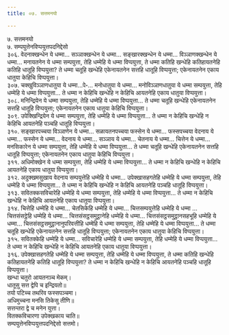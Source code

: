 ```yaml
---
title: ०७. सत्तमनयो

---
```

७. सत्तमनयो  
७. सम्पयुत्तेनविप्पयुत्तपदनिद्देसो  
३०६. वेदनाक्खन्धेन ये धम्मा… सञ्ञाक्खन्धेन ये धम्मा… सङ्खारक्खन्धेन ये धम्मा… विञ्ञाणक्खन्धेन ये धम्मा… मनायतनेन ये धम्मा सम्पयुत्ता, तेहि धम्मेहि ये धम्मा विप्पयुत्ता, ते धम्मा कतिहि खन्धेहि कतिहायतनेहि कतिहि धातूहि विप्पयुत्ता? ते धम्मा चतूहि खन्धेहि एकेनायतनेन सत्तहि धातूहि विप्पयुत्ता; एकेनायतनेन एकाय धातुया केहिचि विप्पयुत्ता।  
३०७. चक्खुविञ्ञाणधातुया ये धम्मा…पे॰… मनोधातुया ये धम्मा… मनोविञ्ञाणधातुया ये धम्मा सम्पयुत्ता, तेहि धम्मेहि ये धम्मा विप्पयुत्ता… ते धम्मा न केहिचि खन्धेहि न केहिचि आयतनेहि एकाय धातुया विप्पयुत्ता।  
३०८. मनिन्द्रियेन ये धम्मा सम्पयुत्ता, तेहि धम्मेहि ये धम्मा विप्पयुत्ता… ते धम्मा चतूहि खन्धेहि एकेनायतनेन सत्तहि धातूहि विप्पयुत्ता; एकेनायतनेन एकाय धातुया केहिचि विप्पयुत्ता।  
३०९. उपेक्खिन्द्रियेन ये धम्मा सम्पयुत्ता, तेहि धम्मेहि ये धम्मा विप्पयुत्ता… ते धम्मा न केहिचि खन्धेहि न केहिचि आयतनेहि पञ्चहि धातूहि विप्पयुत्ता।  
३१०. सङ्खारपच्चया विञ्ञाणेन ये धम्मा… सळायतनपच्चया फस्सेन ये धम्मा… फस्सपच्चया वेदनाय ये धम्मा… फस्सेन ये धम्मा… वेदनाय ये धम्मा… सञ्ञाय ये धम्मा… चेतनाय ये धम्मा… चित्तेन ये धम्मा… मनसिकारेन ये धम्मा सम्पयुत्ता, तेहि धम्मेहि ये धम्मा विप्पयुत्ता… ते धम्मा चतूहि खन्धेहि एकेनायतनेन सत्तहि धातूहि विप्पयुत्ता; एकेनायतनेन एकाय धातुया केहिचि विप्पयुत्ता।  
३११. अधिमोक्खेन ये धम्मा सम्पयुत्ता, तेहि धम्मेहि ये धम्मा विप्पयुत्ता… ते धम्मा न केहिचि खन्धेहि न केहिचि आयतनेहि एकाय धातुया विप्पयुत्ता।  
३१२. अदुक्खमसुखाय वेदनाय सम्पयुत्तेहि धम्मेहि ये धम्मा… उपेक्खासहगतेहि धम्मेहि ये धम्मा सम्पयुत्ता, तेहि धम्मेहि ये धम्मा विप्पयुत्ता… ते धम्मा न केहिचि खन्धेहि न केहिचि आयतनेहि पञ्चहि धातूहि विप्पयुत्ता।  
३१३. सवितक्कसविचारेहि धम्मेहि ये धम्मा सम्पयुत्ता, तेहि धम्मेहि ये धम्मा विप्पयुत्ता… ते धम्मा न केहिचि खन्धेहि न केहिचि आयतनेहि एकाय धातुया विप्पयुत्ता।  
३१४. चित्तेहि धम्मेहि ये धम्मा… चेतसिकेहि धम्मेहि ये धम्मा… चित्तसम्पयुत्तेहि धम्मेहि ये धम्मा … चित्तसंसट्ठेहि धम्मेहि ये धम्मा… चित्तसंसट्ठसमुट्ठानेहि धम्मेहि ये धम्मा… चित्तसंसट्ठसमुट्ठानसहभूहि धम्मेहि ये धम्मा… चित्तसंसट्ठसमुट्ठानानुपरिवत्तीहि धम्मेहि ये धम्मा सम्पयुत्ता, तेहि धम्मेहि ये धम्मा विप्पयुत्ता… ते धम्मा चतूहि खन्धेहि एकेनायतनेन सत्तहि धातूहि विप्पयुत्ता; एकेनायतनेन एकाय धातुया केहिचि विप्पयुत्ता।  
३१५. सवितक्केहि धम्मेहि ये धम्मा… सविचारेहि धम्मेहि ये धम्मा सम्पयुत्ता, तेहि धम्मेहि ये धम्मा विप्पयुत्ता… ते धम्मा न केहिचि खन्धेहि न केहिचि आयतनेहि एकाय धातुया विप्पयुत्ता।  
३१६. उपेक्खासहगतेहि धम्मेहि ये धम्मा सम्पयुत्ता, तेहि धम्मेहि ये धम्मा विप्पयुत्ता, ते धम्मा कतिहि खन्धेहि कतिहायतनेहि कतिहि धातूहि विप्पयुत्ता? ते धम्मा न केहिचि खन्धेहि न केहिचि आयतनेहि पञ्चहि धातूहि विप्पयुत्ता।  
खन्धा चतुरो आयतनञ्च मेकम्।  
धातूसु सत्त द्वेपि च इन्द्रियतो॥  
तयो पटिच्च तथरिव फस्सपञ्चमा।  
अधिमुच्चना मनसि तिकेसु तीणि॥  
सत्तन्तरा द्वे च मनेन युत्ता।  
वितक्कविचारणा उपेक्खकाय चाति॥  
सम्पयुत्तेनविप्पयुत्तपदनिद्देसो सत्तमो।  